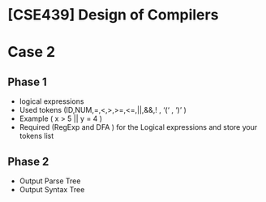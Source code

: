 # [CSE439] Design of Compilers


# Case 2
## Phase 1
- logical expressions
- Used tokens (ID,NUM,=,<,>,>=,<=,||,&&,! , ‘(‘ , ‘)’  )
- Example ( x > 5 || y = 4 )
- Required (RegExp and DFA ) for the Logical expressions and store your tokens list

## Phase 2
- Output Parse Tree
- Output Syntax Tree
